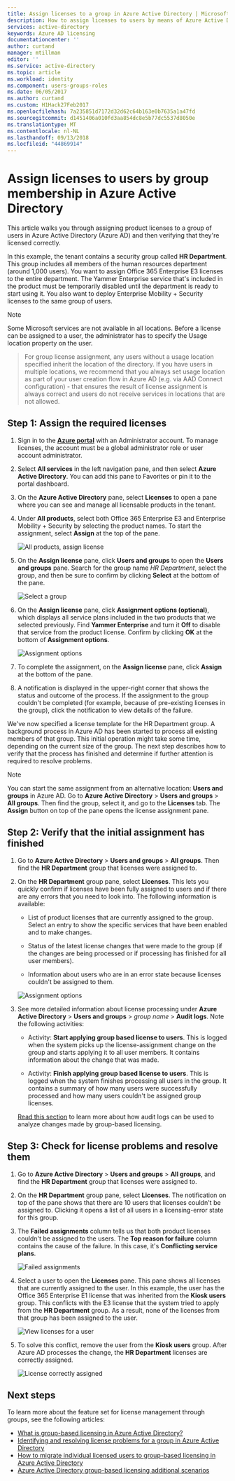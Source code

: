 ```yaml
---
title: Assign licenses to a group in Azure Active Directory | Microsoft Docs
description: How to assign licenses to users by means of Azure Active Directory group licensing
services: active-directory
keywords: Azure AD licensing
documentationcenter: ''
author: curtand
manager: mtillman
editor: ''
ms.service: active-directory
ms.topic: article
ms.workload: identity
ms.component: users-groups-roles
ms.date: 06/05/2017
ms.author: curtand
ms.custom: H1Hack27Feb2017
ms.openlocfilehash: 7a235851d7172d32d62c64b163e0b7635a1a47fd
ms.sourcegitcommit: d1451406a010fd3aa854dc8e5b77dc5537d8050e
ms.translationtype: MT
ms.contentlocale: nl-NL
ms.lasthandoff: 09/13/2018
ms.locfileid: "44869914"
---
```

# <a name="assign-licenses-to-users-by-group-membership-in-azure-active-directory"></a>Assign licenses to users by group membership in Azure Active Directory

This article walks you through assigning product licenses to a group of users in Azure Active Directory (Azure AD) and then verifying that they're licensed correctly.

In this example, the tenant contains a security group called **HR Department**. This group includes all members of the human resources department (around 1,000 users). You want to assign Office 365 Enterprise E3 licenses to the entire department. The Yammer Enterprise service that's included in the product must be temporarily disabled until the department is ready to start using it. You also want to deploy Enterprise Mobility + Security licenses to the same group of users.

> [!NOTE]
> Some Microsoft services are not available in all locations. Before a license can be assigned to a user, the administrator has to specify the Usage location property on the user.

> For group license assignment, any users without a usage location specified inherit the location of the directory. If you have users in multiple locations, we recommend that you always set usage location as part of your user creation flow in Azure AD (e.g. via AAD Connect configuration) - that ensures the result of license assignment is always correct and users do not receive services in locations that are not allowed.

## <a name="step-1-assign-the-required-licenses"></a>Step 1: Assign the required licenses

1. Sign in to the [**Azure portal**](https://portal.azure.com) with an Administrator account. To manage licenses, the account must be a global administrator role or user account administrator.

2. Select **All services** in the left navigation pane, and then select **Azure Active Directory**. You can add this pane to Favorites or pin it to the portal dashboard.

3. On the **Azure Active Directory** pane, select **Licenses** to open a pane where you can see and manage all licensable products in the tenant.

4. Under **All products**, select both Office 365 Enterprise E3 and Enterprise Mobility + Security by selecting the product names. To start the assignment, select **Assign** at the top of the pane.

   ![All products, assign license](./media/licensing-groups-assign/all-products-assign.png)

5. On the **Assign license** pane, click **Users and groups** to open the **Users and groups** pane. Search for the group name *HR Department*, select the group, and then be sure to confirm by clicking **Select** at the bottom of the pane.

   ![Select a group](./media/licensing-groups-assign/select-a-group.png)

6. On the **Assign license** pane, click **Assignment options (optional)**, which displays all service plans included in the two products that we selected previously. Find **Yammer Enterprise** and turn it **Off** to disable that service from the product license. Confirm by clicking **OK** at the bottom of **Assignment options**.

   ![Assignment options](./media/licensing-groups-assign/assignment-options.png)

7. To complete the assignment, on the **Assign license** pane, click **Assign** at the bottom of the pane.

8. A notification is displayed in the upper-right corner that shows the status and outcome of the process. If the assignment to the group couldn't be completed (for example, because of pre-existing licenses in the group), click the notification to view details of the failure.

We've now specified a license template for the HR Department group. A background process in Azure AD has been started to process all existing members of that group. This initial operation might take some time, depending on the current size of the group. The next step describes how to verify that the process has finished and determine if further attention is required to resolve problems.

> [!NOTE]
> You can start the same assignment from an alternative location: **Users and groups** in Azure AD. Go to **Azure Active Directory** > **Users and groups** > **All groups**. Then find the group, select it, and go to the **Licenses** tab. The **Assign** button on top of the pane opens the license assignment pane.

## <a name="step-2-verify-that-the-initial-assignment-has-finished"></a>Step 2: Verify that the initial assignment has finished

1. Go to **Azure Active Directory** > **Users and groups** > **All groups**. Then find the **HR Department** group that licenses were assigned to.

2. On the **HR Department** group pane, select **Licenses**. This lets you quickly confirm if licenses have been fully assigned to users and if there are any errors that you need to look into. The following information is available:

   - List of product licenses that are currently assigned to the group. Select an entry to show the specific services that have been enabled and to make changes.

   - Status of the latest license changes that were made to the group (if the changes are being processed or if processing has finished for all user members).

   - Information about users who are in an error state because licenses couldn't be assigned to them.

   ![Assignment options](./media/licensing-groups-assign/assignment-errors.png)

3. See more detailed information about license processing under **Azure Active Directory** > **Users and groups** > *group name* > **Audit logs**. Note the following activities:

   - Activity: **Start applying group based license to users**. This is logged when the system picks up the license-assignment change on the group and starts applying it to all user members. It contains information about the change that was made.

   - Activity: **Finish applying group based license to users**. This is logged when the system finishes processing all users in the group. It contains a summary of how many users were successfully processed and how many users couldn't be assigned group licenses.

   [Read this section](licensing-group-advanced.md#use-audit-logs-to-monitor-group-based-licensing-activity) to learn more about how audit logs can be used to analyze changes made by group-based licensing.

## <a name="step-3-check-for-license-problems-and-resolve-them"></a>Step 3: Check for license problems and resolve them

1. Go to **Azure Active Directory** > **Users and groups** > **All groups**, and find the **HR Department** group that licenses were assigned to.
2. On the **HR Department** group pane, select **Licenses**. The notification on top of the pane shows that there are 10 users that licenses couldn't be assigned to. Clicking it opens a list of all users in a licensing-error state for this group.
3. The **Failed assignments** column tells us that both product licenses couldn't be assigned to the users. The **Top reason for failure** column contains the cause of the failure. In this case, it's **Conflicting service plans**.

   ![Failed assignments](./media/licensing-groups-assign/failed-assignments.png)

4. Select a user to open the **Licenses** pane. This pane shows all licenses that are currently assigned to the user. In this example, the user has the Office 365 Enterprise E1 license that was inherited from the **Kiosk users** group. This conflicts with the E3 license that the system tried to apply from the **HR Department** group. As a result, none of the licenses from that group has been assigned to the user.

   ![View licenses for a user](./media/licensing-groups-assign/user-license-view.png)

5. To solve this conflict, remove the user from the **Kiosk users** group. After Azure AD processes the change, the **HR Department** licenses are correctly assigned.

   ![License correctly assigned](./media/licensing-groups-assign/license-correctly-assigned.png)

## <a name="next-steps"></a>Next steps

To learn more about the feature set for license management through groups, see the following articles:

* [What is group-based licensing in Azure Active Directory?](../fundamentals/active-directory-licensing-whatis-azure-portal.md)
* [Identifying and resolving license problems for a group in Azure Active Directory](licensing-groups-resolve-problems.md)
* [How to migrate individual licensed users to group-based licensing in Azure Active Directory](licensing-groups-migrate-users.md)
* [Azure Active Directory group-based licensing additional scenarios](../active-directory-licensing-group-advanced.md)
